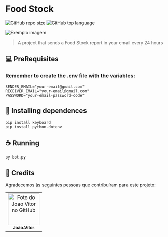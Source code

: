 # Food Stock

![GitHub repo size](https://img.shields.io/github/languages/code-size/joaovitorf4/food_stock)
![GitHub top language](https://img.shields.io/github/languages/top/joaovitorf4/food_stock)

<img src="https://lh3.googleusercontent.com/pw/AP1GczOdnYbRKFzoDExIhgk_KNwjdfQzI6geotMc1yT6X5b-OE-HbZrBUTNexKmipHDB3A86dxERy33VAM-cPsuyiS9A9QS9sA9k81bzv2caIhPBt-cC52MKwK7WUCIQJ_AT4RbnjnP76cLrO-FLuG6Ml974XJDnbe4V0oHAzKMOChtEh0q_f5UUumyABj8e58SWsZmsScX8folsBsMJLT1JzmqiSx90oprY-i7lVSwj7_ObQrq609RY9aY4P8shaQXCn8bDDalY-SZn8CYV1KK4UEGADNnFWYYoCtHV7Jjy4-fgSXRcLel6vjELsplx5dGYTKJWV0iTAKv-t7DOJquNjwi27lnV7_cu_GS0-mBbfJnKcbvJ7uSRDmHLTrahAB76ATZr8t4WebCVU2zL4oS2dI5XxLBs2S6-ktrPwfzrMFgG3qHNJNX23X3oE5iQ5GnCjGmJtAkGBwni5nlNa4ZDaDAG9yHUSrTI5vPrWYERoZKX9NhafRFyOapJD6gEzZH2o59jjYJR2nQv9XyixBqze8yGG1uLB13CmUxS2q4iNudSmMGfxljTbilGWRDXfgCuycGqkUnUiWqdqxL721_2ENWiluUlkqnSAcKdrE7R84_3eYc4eidFEWXHSrWCxp3zFAWgGgWWFpezc81nAj4NvmSN6UiN_jmqGWs6s5iSknnFj-eKC4PIyESL8tpIS9npLDByxA4d7Yg9tdZQ1pNK0PCa342QWqC99Cq41YSNJMuLXXDO-tYsLXbVWJtnPsswqV544jV4Dl2jccK7klcA-UfpHiAvEZWOpiknE1tU6J2ALPEGDxMYd-iXiA8UWKwuKqocfhS87-A4U9b6_jH462oTG9h9l44AY-nJeHxvV2MvuOcoZEdjeGTF4muXwJBnzwLm6-hXR2ilMdXFFRL6YilhKGWF=w834-h657-s-no-gm?authuser=0" alt="Exemplo imagem">

> A project that sends a Food Stock report in your email every 24 hours


## 💻 PreRequisites

### Remember to create the .env file with the variables: 
```
SENDER_EMAIL="your-email@gmail.com"
RECEIVER_EMAIL="your-email@gmail.com"
PASSWORD="your-email-password-code"
```

## 🚀 Installing dependences

```
pip install keyboard
pip install python-dotenv
```

## ☕ Running

```
py bot.py
```

## 🤝 Credits

Agradecemos às seguintes pessoas que contribuíram para este projeto:

<table>
  <tr>
    <td align="center">
      <a href="#" title="defina o titulo do link">
        <img src="https://avatars3.githubusercontent.com/u/70524677" width="100px;" alt="Foto do Joao Vitor no GitHub"/><br>
        <sub>
          <b>João Vitor</b>
        </sub>
      </a>
    </td>
  </tr>
</table>

